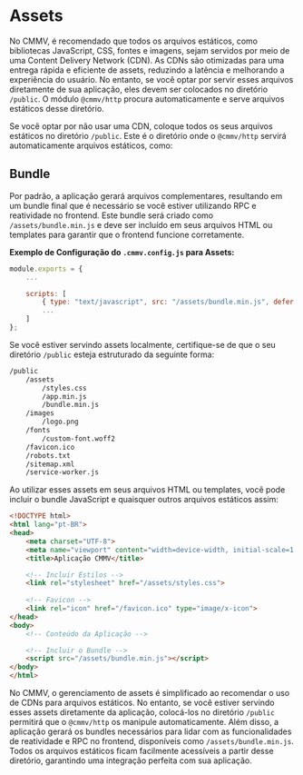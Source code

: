 # Assets

No CMMV, é recomendado que todos os arquivos estáticos, como bibliotecas JavaScript, CSS, fontes e imagens, sejam servidos por meio de uma Content Delivery Network (CDN). As CDNs são otimizadas para uma entrega rápida e eficiente de assets, reduzindo a latência e melhorando a experiência do usuário. No entanto, se você optar por servir esses arquivos diretamente de sua aplicação, eles devem ser colocados no diretório `/public`. O módulo `@cmmv/http` procura automaticamente e serve arquivos estáticos desse diretório.

Se você optar por não usar uma CDN, coloque todos os seus arquivos estáticos no diretório `/public`. Este é o diretório onde o `@cmmv/http` servirá automaticamente arquivos estáticos, como:

## Bundle 

Por padrão, a aplicação gerará arquivos complementares, resultando em um bundle final que é necessário se você estiver utilizando RPC e reatividade no frontend. Este bundle será criado como `/assets/bundle.min.js` e deve ser incluído em seus arquivos HTML ou templates para garantir que o frontend funcione corretamente.

**Exemplo de Configuração do `.cmmv.config.js` para Assets:**

```javascript
module.exports = {
    ...

    scripts: [
        { type: "text/javascript", src: "/assets/bundle.min.js", defer: "defer" },
        ...
    ]
};
```

Se você estiver servindo assets localmente, certifique-se de que o seu diretório `/public` esteja estruturado da seguinte forma:

```bash
/public
    /assets
        /styles.css
        /app.min.js
        /bundle.min.js
    /images
        /logo.png
    /fonts
        /custom-font.woff2
    /favicon.ico
    /robots.txt
    /sitemap.xml
    /service-worker.js
```

Ao utilizar esses assets em seus arquivos HTML ou templates, você pode incluir o bundle JavaScript e quaisquer outros arquivos estáticos assim:

```html
<!DOCTYPE html>
<html lang="pt-BR">
<head>
    <meta charset="UTF-8">
    <meta name="viewport" content="width=device-width, initial-scale=1.0">
    <title>Aplicação CMMV</title>

    <!-- Incluir Estilos -->
    <link rel="stylesheet" href="/assets/styles.css">
    
    <!-- Favicon -->
    <link rel="icon" href="/favicon.ico" type="image/x-icon">
</head>
<body>
    <!-- Conteúdo da Aplicação -->

    <!-- Incluir o Bundle -->
    <script src="/assets/bundle.min.js"></script>
</body>
</html>
```

No CMMV, o gerenciamento de assets é simplificado ao recomendar o uso de CDNs para arquivos estáticos. No entanto, se você estiver servindo esses assets diretamente da aplicação, colocá-los no diretório `/public` permitirá que o `@cmmv/http` os manipule automaticamente. Além disso, a aplicação gerará os bundles necessários para lidar com as funcionalidades de reatividade e RPC no frontend, disponíveis como `/assets/bundle.min.js`. Todos os arquivos estáticos ficam facilmente acessíveis a partir desse diretório, garantindo uma integração perfeita com sua aplicação.
